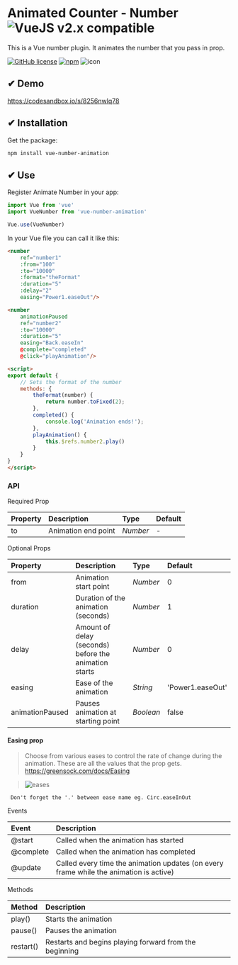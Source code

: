 # Animated Counter - Number  ![VueJS v2.x compatible](https://img.shields.io/badge/vue%202.x-compatible-green.svg)

This is a Vue number plugin. It animates the number that you pass in prop.

[![GitHub license](https://img.shields.io/github/license/nkoik/animatednumber.svg)](https://github.com/nkoik/animatednumber/blob/master/LICENSE) [![npm](https://img.shields.io/npm/v/vue-number-animation.svg)](https://www.npmjs.com/package/vue-number-animation) ![icon](https://www.programwitherik.com/content/images/2017/01/87ow-1.png)

## ✔ Demo

https://codesandbox.io/s/8256nwlq78

## ✔ Installation

Get the package:
```bash
npm install vue-number-animation
```

## ✔ Use

Register Animate Number in your app:
```js
import Vue from 'vue'
import VueNumber from 'vue-number-animation'

Vue.use(VueNumber)

```

In your Vue file you can call it like this:

```html
<number
    ref="number1"
	:from="100"
	:to="10000"
	:format="theFormat"
	:duration="5"
    :delay="2"
    easing="Power1.easeOut"/>

<number
    animationPaused
    ref="number2"
	:to="10000"
	:duration="5"
    easing="Back.easeIn"
    @complete="completed"
    @click="playAnimation"/>

<script>
export default {
    // Sets the format of the number
    methods: {
        theFormat(number) {
            return number.toFixed(2);
        },
        completed() {
            console.log('Animation ends!');
        },
        playAnimation() {
            this.$refs.number2.play()
        }
    }
}
</script>
```
### API

Required Prop

| Property | Description | Type | Default |
|:--|:--|:--|:--|
| to | Animation end point | <i>Number</i> | - |

Optional Props

| Property | Description | Type | Default |
|:--|:--|:--|:--|
| from | Animation start point | <i>Number</i> | 0 |
| duration | Duration of the animation (seconds) | <i>Number</i> | 1 |
| delay | Amount of delay (seconds) before the animation starts | <i>Number</i> | 0 |
| easing | Ease of the animation | <i>String</i> | 'Power1.easeOut' |
| animationPaused | Pauses animation at starting point | <i>Boolean</i> | false |

#### Easing prop
> Choose from various eases to control the rate of change during the animation.
These are all the values that the prop gets. https://greensock.com/docs/Easing

>![eases](https://image.ibb.co/fAYNBo/EASES.png)

``` Don't forget the '.' between ease name eg. Circ.easeInOut```

Events

| Event | Description |
|:--|:--|
| @start | Called when the animation has started |
| @complete | Called when the animation has completed |
| @update | Called every time the animation updates (on every frame while the animation is active) |

Methods

| Method | Description |
|:--|:--|
| play() | Starts the animation |
| pause() | Pauses the animation |
| restart() | Restarts and begins playing forward from the beginning |